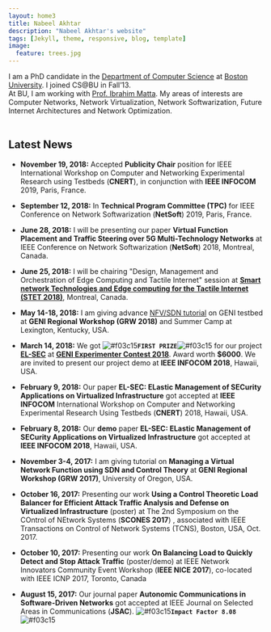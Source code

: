 ```yaml
---
layout: home3
title: Nabeel Akhtar
description: "Nabeel Akhtar's website"
tags: [Jekyll, theme, responsive, blog, template]
image:
  feature: trees.jpg
---
```


I am a PhD candidate in the [Department of Computer Science](http://www.bu.edu/cs/) at [Boston University](http://www.bu.edu). I joined CS@BU in Fall’13. 
<br />
At BU, I am working with [Prof. Ibrahim Matta](http://sites.bu.edu/matta/). 
My areas of interests are Computer Networks, Network Virtualization, Network Softwarization, Future Internet Architectures and Network Optimization.
<br />
<br />

## Latest News ##

- **November 19, 2018:** Accepted **Publicity Chair** position for IEEE International Workshop on Computer and Networking Experimental Research using Testbeds (**CNERT**), in conjunction with **IEEE INFOCOM** 2019, Paris, France.

- **September 12, 2018:** In **Technical Program Committee (TPC)** for IEEE Conference on Network Softwarization (**NetSoft**) 2019, Paris, France.

- **June 28, 2018:** I will be presenting our paper **Virtual Function Placement and Traffic Steering over 5G Multi-Technology Networks** at IEEE Conference on Network Softwarization (**NetSoft**) 2018, Montreal, Canada.

- **June 25, 2018:** I will be chairing "Design, Management and Orchestration of Edge Computing and Tactile Internet" session at **[Smart network Technologies and Edge computing for the Tactile Internet (STET 2018)](http://www.cs.slu.edu/stet2018/)**, Montreal, Canada.

- **May 14-18, 2018:** I am giving advance [NFV/SDN tutorial](http://voip.netlab.uky.edu/grw2018ky/summercamp.html) on GENI testbed at **GENI Regional Workshop (GRW 2018)** and Summer Camp at Lexington, Kentucky, USA.

- **March 14, 2018:** We got ![#f03c15](https://placehold.it/15/f03c15/000000?text=+)**`FIRST PRIZE`**![#f03c15](https://placehold.it/15/f03c15/000000?text=+) for our project [**EL-SEC**](https://github.com/akhtarnabeel/ELSEC) at [**GENI Experimenter Contest 2018**](https://witestlab.poly.edu/~ffund/geni-experimenter-contest-2018/). Award worth **$6000**. We are invited to present our project demo at  **IEEE INFOCOM 2018**, Hawaii, USA.  

- **February 9, 2018:** Our paper **EL-SEC: ELastic Management of SECurity Applications on Virtualized Infrastructure** got accepted at **IEEE INFOCOM** International Workshop on Computer and Networking Experimental Research Using Testbeds (**CNERT**) 2018, Hawaii, USA. 

- **February 8, 2018:** Our **demo** paper **EL-SEC: ELastic Management of SECurity Applications on Virtualized Infrastructure** got accepted at **IEEE INFOCOM 2018**, Hawaii, USA. 

- **November 3-4, 2017:** I am giving tutorial on **Managing a Virtual Network Function using SDN and Control Theory** at **GENI Regional Workshop (GRW 2017)**, University of Oregon, USA.

- **October 16, 2017:** Presenting our work **Using a Control Theoretic Load Balancer for Efficient Attack Traffic Analysis and Defense on Virtualized Infrastructure**  (poster) at
 The 2nd Symposium on the COntrol of NEtwork Systems (**SCONES 2017**) , associated with IEEE Transactions on Control of Network Systems (TCNS), Boston, USA, Oct. 2017.

- **October 10, 2017:** Presenting our work **On Balancing Load to Quickly Detect and Stop Attack Traffic** (poster/demo) at IEEE Network Innovators Community Event Workshop (**IEEE NICE 2017**), co-located with IEEE ICNP 2017, Toronto, Canada

- **August 15, 2017:** Our journal paper **Autonomic Communications in Software-Driven Networks** got accepted at IEEE Journal on Selected Areas in Communications (**JSAC**). ![#f03c15](https://placehold.it/15/f03c15/000000?text=+)**```Impact Factor 8.08```**![#f03c15](https://placehold.it/15/f03c15/000000?text=+) 



